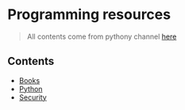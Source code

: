# Programming resources
> All contents come from pythony channel [here](https://t.me/pythony)

## Contents 
- [Books](./books.md)
- [Python](./python.md)
- [Security](./security.md) 


